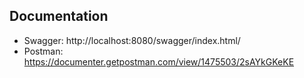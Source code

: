 ## Documentation
- Swagger: http://localhost:8080/swagger/index.html/ 
- Postman: https://documenter.getpostman.com/view/1475503/2sAYkGKeKE
